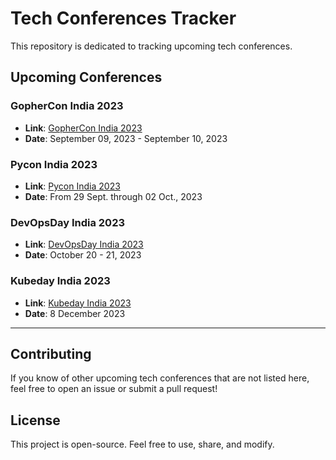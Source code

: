 # Tech Conferences Tracker

This repository is dedicated to tracking upcoming tech conferences.

## Upcoming Conferences

### GopherCon India 2023

- **Link**: [GopherCon India 2023](https://gopherconindia.org/)
- **Date**: September 09, 2023 - September 10, 2023

### Pycon India 2023

- **Link**: [Pycon India 2023](https://www.python.org/events/python-events/1496/)
- **Date**: From 29 Sept. through 02 Oct., 2023

### DevOpsDay India 2023

- **Link**: [DevOpsDay India 2023](https://devopsdays.org/events/2023-bengaluru/welcome/)
- **Date**: October 20 - 21, 2023

### Kubeday India 2023

- **Link**: [Kubeday India 2023](https://events.linuxfoundation.org/kubeday-india/)
- **Date**: 8 December 2023

---

## Contributing

If you know of other upcoming tech conferences that are not listed here, feel free to open an issue or submit a pull request!

## License

This project is open-source. Feel free to use, share, and modify.

